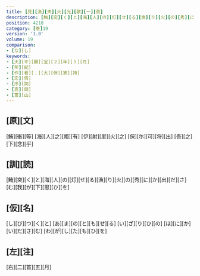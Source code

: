 ```yaml
---
title: [見][漁][夫][火][光][歌][一][首]
description: [鮪][突][く][と][海][人][の][灯][せ][る][漁][り][火][の][秀][に][か][出][だ][さ][む][我][が][下][思][ひ][を]
position: 4218
category: [巻]19
version: '1.0'
volume: 19
comparison:
- [な][し]
keywords:
- [天][平][勝][宝][２][年][５][月]
- [年][紀]
- [作][者][：][大][伴][家][持]
- [恋][情]
- [序][詞]
- [高][岡]
- [富][山]
---
```


## [原][文]

[鮪][衝][等] [海][人][之][燭][有] [伊][射][里][火][之] [保][尓][可][将][出] [吾][之][下][念][乎]

## [訓][読]

[鮪][突][く][と][海][人][の][灯][せ][る][漁][り][火][の][秀][に][か][出][だ][さ][む][我][が][下][思][ひ][を]

## [仮][名]

[し][び][つ][く][と] [あ][ま][の][と][も][せ][る] [い][ざ][り][ひ][の] [ほ][に][か][い][だ][さ][む] [わ][が][し][た][も][ひ][を]

## [左][注]

[右][二][首][五][月]
